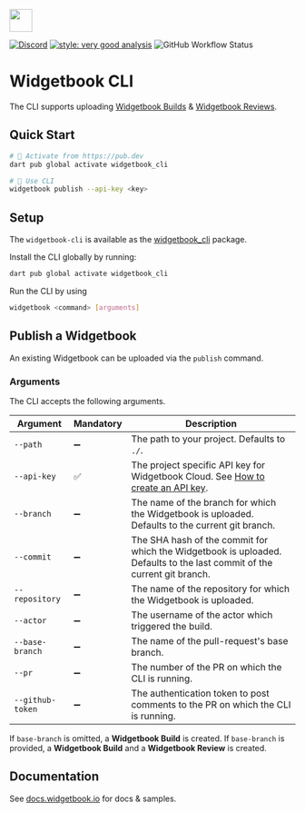 [<img height=40 src="https://raw.githubusercontent.com/widgetbook/widgetbook/4130a18efa61a1b94185409a6f7a735e0494fb30/docs/assets/WidgetbookLogo.svg">](https://www.widgetbook.io/)

[![Discord](https://img.shields.io/discord/879618555560218625?color=blue&style=flat-square)](https://discord.com/invite/zT4AMStAJA)
[![style: very good analysis](https://img.shields.io/badge/style-very_good_analysis-B22C89.svg?style=flat-square)](https://pub.dev/packages/very_good_analysis)
![GitHub Workflow Status](https://img.shields.io/github/actions/workflow/status/widgetbook/widgetbook/widgetbook-cli.yaml?branch=main)

# Widgetbook CLI

The CLI supports uploading [Widgetbook Builds](https://docs.widgetbook.io/widgetbook-cloud/hosting) & [Widgetbook Reviews](https://docs.widgetbook.io/widgetbook-cloud/review).

## Quick Start

```bash
# 🎯 Activate from https://pub.dev
dart pub global activate widgetbook_cli

# 🚀 Use CLI
widgetbook publish --api-key <key>
```

## Setup

The `widgetbook-cli` is available as the [widgetbook_cli](https://pub.dev/packages/widgetbook_cli) package.

Install the CLI globally by running: 

```bash
dart pub global activate widgetbook_cli
```

Run the CLI by using
```bash
widgetbook <command> [arguments]
```

## Publish a Widgetbook

An existing Widgetbook can be uploaded via the `publish` command.

### Arguments

The CLI accepts the following arguments.

| Argument         | Mandatory | Description |
| ---------------- | --------- | ----------- |
| `--path`         | ➖        | The path to your project. Defaults to `./`. |
| `--api-key`      | ✅        | The project specific API key for Widgetbook Cloud. See [How to create an API key](https://docs.widgetbook.io/widgetbook-cloud/hosting#how-to-create-an-api-key).|
| `--branch`       | ➖        | The name of the branch for which the Widgetbook is uploaded. Defaults to the current git branch. |
| `--commit`       | ➖        | The SHA hash of the commit for which the Widgetbook is uploaded. Defaults to the last commit of the current git branch. |
| `--repository`   | ➖        | The name of the repository for which the Widgetbook is uploaded.|
| `--actor`        | ➖        | The username of the actor which triggered the build.|
| `--base-branch`  | ➖        | The name of the pull-request's base branch. |
| `--pr`           | ➖        | The number of the PR on which the CLI is running. |
| `--github-token` | ➖        | The authentication token to post comments to the PR on which the CLI is running. |

If `base-branch` is omitted, a **Widgetbook Build** is created. 
If `base-branch` is provided, a **Widgetbook Build** and a **Widgetbook Review** is created.

## Documentation

See [docs.widgetbook.io](https://docs.widgetbook.io) for docs & samples.
